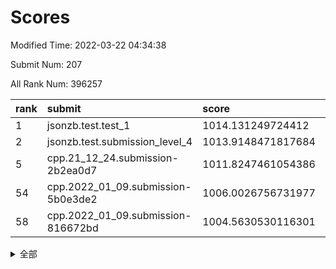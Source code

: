 # Scores

Modified Time: 2022-03-22 04:34:38

Submit Num: 207

All Rank Num: 396257

| rank |               submit               |       score        |       sigma        | pk_num |
| :--- | :--------------------------------- | :----------------- | :----------------- | :----- |
| 1    | jsonzb.test.test_1                 | 1014.131249724412  | 0.8334108343038586 | 7656   |
| 2    | jsonzb.test.submission_level_4     | 1013.9148471817684 | 0.8269353769534313 | 7655   |
| 5    | cpp.21_12_24.submission-2b2ea0d7   | 1011.8247461054386 | 0.7950162489693944 | 7653   |
| 54   | cpp.2022_01_09.submission-5b0e3de2 | 1006.0026756731977 | 0.7317774584793117 | 7659   |
| 58   | cpp.2022_01_09.submission-816672bd | 1004.5630530116301 | 0.7087414602264871 | 7660   |


<details>
<summary>全部</summary>

| rank |                 submit                 |       score        |       sigma        | pk_num |
| :--- | :------------------------------------- | :----------------- | :----------------- | :----- |
| 1    | jsonzb.test.test_1                     | 1014.131249724412  | 0.8334108343038586 | 7656   |
| 2    | jsonzb.test.submission_level_4         | 1013.9148471817684 | 0.8269353769534313 | 7655   |
| 3    | gobigger.level_3.submission_level_3_15 | 1011.9135745915702 | 0.7740197266081887 | 7657   |
| 4    | gobigger.level_3.submission_level_3_10 | 1011.8308370386458 | 0.7842893966062549 | 7656   |
| 5    | cpp.21_12_24.submission-2b2ea0d7       | 1011.8247461054386 | 0.7950162489693944 | 7653   |
| 6    | gobigger.level_3.submission_level_3_27 | 1011.7659994515822 | 0.7662450102152141 | 7657   |
| 7    | gobigger.level_3.submission_level_3_24 | 1011.6419600448272 | 0.7774056359294993 | 7660   |
| 8    | gobigger.level_3.submission_level_3_18 | 1011.3865842796127 | 0.7554707192670879 | 7652   |
| 9    | gobigger.level_3.submission_level_3_12 | 1011.3139840031819 | 0.7562644513568474 | 7654   |
| 10   | gobigger.level_3.submission_level_3_37 | 1011.0962607386846 | 0.7715448470993281 | 7655   |
| 11   | gobigger.level_3.submission_level_3_1  | 1011.0618066334677 | 0.7636487004944064 | 7656   |
| 12   | gobigger.level_3.submission_level_3_44 | 1010.9952208183021 | 0.7567679773110065 | 7657   |
| 13   | gobigger.level_3.submission_level_3_7  | 1010.9723812817361 | 0.7740192621170948 | 7658   |
| 14   | gobigger.level_3.submission_level_3_42 | 1010.8817596272492 | 0.778099030319259  | 7656   |
| 15   | gobigger.level_3.submission_level_3_48 | 1010.7152426230596 | 0.7732080216047748 | 7660   |
| 16   | gobigger.level_3.submission_level_3_36 | 1010.6755049676948 | 0.7524367760068776 | 7657   |
| 17   | gobigger.level_3.submission_level_3_21 | 1010.5635453370736 | 0.7598912981130177 | 7656   |
| 18   | gobigger.level_3.submission_level_3_3  | 1010.5509775861124 | 0.7561646387845555 | 7659   |
| 19   | gobigger.level_3.submission_level_3_9  | 1010.5318710223169 | 0.7840493959450145 | 7657   |
| 20   | gobigger.level_3.submission_level_3_39 | 1010.4426440191643 | 0.7602141249426277 | 7660   |
| 21   | gobigger.level_3.submission_level_3_35 | 1010.4326990108768 | 0.7419305136798107 | 7659   |
| 22   | gobigger.level_3.submission_level_3_26 | 1010.4010502239432 | 0.7582154424661199 | 7659   |
| 23   | gobigger.level_3.submission_level_3_43 | 1010.1588952816343 | 0.7846140726489267 | 7656   |
| 24   | gobigger.level_3.submission_level_3_31 | 1010.1381020284032 | 0.7515621513740582 | 7662   |
| 25   | gobigger.level_3.submission_level_3_8  | 1010.0748576341331 | 0.7736893295659208 | 7654   |
| 26   | gobigger.level_3.submission_level_3_32 | 1010.0741638736266 | 0.7535290713939514 | 7653   |
| 27   | gobigger.level_3.submission_level_3_40 | 1009.9714417216837 | 0.7478340547468304 | 7652   |
| 28   | gobigger.level_3.submission_level_3_23 | 1009.9360109894716 | 0.7589978927598061 | 7656   |
| 29   | gobigger.level_3.submission_level_3_11 | 1009.8288593484954 | 0.768367112360617  | 7656   |
| 30   | gobigger.level_3.submission_level_3_34 | 1009.8259609154733 | 0.7627788074011284 | 7657   |
| 31   | gobigger.level_3.submission_level_3_0  | 1009.8171195142851 | 0.7322078361556879 | 7655   |
| 32   | gobigger.level_3.submission_level_3_14 | 1009.7685489355537 | 0.7379883116461728 | 7655   |
| 33   | gobigger.level_3.submission_level_3_16 | 1009.7507565532362 | 0.7655175969461436 | 7658   |
| 34   | gobigger.level_3.submission_level_3_13 | 1009.7350777320223 | 0.7643329542224574 | 7657   |
| 35   | gobigger.level_3.submission_level_3_49 | 1009.6680125812862 | 0.7507437725646549 | 7653   |
| 36   | gobigger.level_3.submission_level_3_30 | 1009.6477431140719 | 0.7552012960109226 | 7662   |
| 37   | gobigger.level_3.submission_level_3_19 | 1009.6310841568175 | 0.767302893513053  | 7659   |
| 38   | gobigger.level_3.submission_level_3_22 | 1009.5547746248909 | 0.75743835534751   | 7660   |
| 39   | gobigger.level_3.submission_level_3_5  | 1009.4129165558701 | 0.7625584149393335 | 7657   |
| 40   | gobigger.level_3.submission_level_3_2  | 1009.3851038562905 | 0.7563839349468378 | 7659   |
| 41   | gobigger.level_3.submission_level_3_28 | 1009.2927498239056 | 0.7529090448781406 | 7665   |
| 42   | gobigger.level_3.submission_level_3_4  | 1009.264345248757  | 0.7587355603970484 | 7659   |
| 43   | gobigger.level_3.submission_level_3_29 | 1009.2060999227987 | 0.7436488033395275 | 7660   |
| 44   | gobigger.level_3.submission_level_3_41 | 1009.1879217629556 | 0.7564289775227363 | 7653   |
| 45   | gobigger.level_3.submission_level_3_38 | 1009.1538282964416 | 0.7403939842410193 | 7656   |
| 46   | gobigger.level_3.submission_level_3_33 | 1009.0492718953541 | 0.7447943077992096 | 7660   |
| 47   | gobigger.level_3.submission_level_3_45 | 1009.0401025030076 | 0.7738034217300667 | 7661   |
| 48   | gobigger.level_3.submission_level_3_47 | 1008.9926046943124 | 0.7369953974637491 | 7652   |
| 49   | gobigger.level_3.submission_level_3_6  | 1008.9532325272645 | 0.7439118987348372 | 7661   |
| 50   | gobigger.level_3.submission_level_3_46 | 1008.9343017021832 | 0.7384910159978734 | 7656   |
| 51   | gobigger.level_3.submission_level_3_20 | 1008.3655958605534 | 0.7345333529434356 | 7655   |
| 52   | gobigger.level_3.submission_level_3_25 | 1008.248342899049  | 0.7271071143221656 | 7654   |
| 53   | gobigger.level_3.submission_level_3_17 | 1007.7839531371768 | 0.7690937953736906 | 7657   |
| 54   | cpp.2022_01_09.submission-5b0e3de2     | 1006.0026756731977 | 0.7317774584793117 | 7659   |
| 55   | gobigger.level_1.submission_level_1_1  | 1005.0707980631873 | 0.7216902751338152 | 7655   |
| 56   | gobigger.level_1.submission_level_1_35 | 1004.7151312032747 | 0.7153169096679891 | 7654   |
| 57   | gobigger.level_1.submission_level_1_30 | 1004.5894784395078 | 0.7140265461914131 | 7656   |
| 58   | cpp.2022_01_09.submission-816672bd     | 1004.5630530116301 | 0.7087414602264871 | 7660   |
| 59   | gobigger.level_1.submission_level_1_24 | 1004.4963449271696 | 0.7260648869722878 | 7658   |
| 60   | gobigger.level_1.submission_level_1_8  | 1004.3155713366779 | 0.7143828492469506 | 7656   |
| 61   | gobigger.level_1.submission_level_1_28 | 1004.2998602229973 | 0.7313892751032072 | 7656   |
| 62   | gobigger.level_1.submission_level_1_44 | 1004.2624048408599 | 0.7170266949529343 | 7657   |
| 63   | gobigger.level_1.submission_level_1_32 | 1004.1596654709567 | 0.7189831258713186 | 7656   |
| 64   | gobigger.level_1.submission_level_1_29 | 1004.1374243553821 | 0.7198144210345379 | 7659   |
| 65   | gobigger.level_1.submission_level_1_22 | 1004.1334677013516 | 0.7182508322415185 | 7654   |
| 66   | gobigger.level_1.submission_level_1_37 | 1004.0172740339199 | 0.7230920237008388 | 7660   |
| 67   | gobigger.level_1.submission_level_1_16 | 1003.9563561281567 | 0.7154568543487541 | 7663   |
| 68   | gobigger.level_1.submission_level_1_38 | 1003.873110344157  | 0.7078357433293673 | 7661   |
| 69   | gobigger.level_1.submission_level_1_42 | 1003.7295923432615 | 0.7100729099036854 | 7655   |
| 70   | gobigger.level_1.submission_level_1_17 | 1003.6153299778562 | 0.7174005060120313 | 7660   |
| 71   | gobigger.level_1.submission_level_1_18 | 1003.6121260539486 | 0.732081803328331  | 7654   |
| 72   | gobigger.level_1.submission_level_1_9  | 1003.5425734319682 | 0.7098363730189169 | 7657   |
| 73   | gobigger.level_1.submission_level_1_5  | 1003.4823287844844 | 0.716830911906385  | 7661   |
| 74   | gobigger.level_1.submission_level_1_4  | 1003.469083369908  | 0.7176325807631276 | 7660   |
| 75   | gobigger.level_1.submission_level_1_23 | 1003.4190544537345 | 0.718110697215195  | 7654   |
| 76   | gobigger.level_1.submission_level_1_45 | 1003.4120660420958 | 0.7063916273433758 | 7659   |
| 77   | gobigger.level_1.submission_level_1_43 | 1003.372376869899  | 0.7142225251704163 | 7657   |
| 78   | gobigger.level_1.submission_level_1_25 | 1003.3129825436889 | 0.7344747360384848 | 7651   |
| 79   | gobigger.level_1.submission_level_1_26 | 1003.2932398962042 | 0.7211096309788777 | 7656   |
| 80   | gobigger.level_1.submission_level_1_36 | 1003.2571544695876 | 0.7190788304666436 | 7658   |
| 81   | gobigger.level_1.submission_level_1_11 | 1003.1811930913001 | 0.7217791177426552 | 7660   |
| 82   | gobigger.level_1.submission_level_1_49 | 1003.0972878579456 | 0.7230718138774526 | 7657   |
| 83   | gobigger.level_1.submission_level_1_6  | 1003.0583792275166 | 0.7059611385041389 | 7661   |
| 84   | gobigger.level_1.submission_level_1_41 | 1003.0514392797464 | 0.7204980602831871 | 7651   |
| 85   | gobigger.level_1.submission_level_1_33 | 1002.993298843743  | 0.7152006929161139 | 7661   |
| 86   | gobigger.level_1.submission_level_1_48 | 1002.9634996234283 | 0.7145567608712953 | 7657   |
| 87   | gobigger.level_1.submission_level_1_46 | 1002.9013560492461 | 0.7132704047409164 | 7658   |
| 88   | gobigger.level_1.submission_level_1_27 | 1002.8975455126822 | 0.7162100481820993 | 7652   |
| 89   | gobigger.level_1.submission_level_1_15 | 1002.8523239764867 | 0.7152007937675973 | 7660   |
| 90   | gobigger.level_1.submission_level_1_14 | 1002.8084689615782 | 0.726822482438209  | 7665   |
| 91   | gobigger.level_1.submission_level_1_0  | 1002.7540608233579 | 0.7122596029286994 | 7659   |
| 92   | gobigger.level_1.submission_level_1_21 | 1002.7150366632698 | 0.719023707013519  | 7656   |
| 93   | gobigger.level_1.submission_level_1_20 | 1002.6959321342761 | 0.714013345266604  | 7661   |
| 94   | gobigger.level_1.submission_level_1_34 | 1002.6591186914187 | 0.7323704547644492 | 7657   |
| 95   | gobigger.level_1.submission_level_1_13 | 1002.6085669936211 | 0.7108471999100798 | 7659   |
| 96   | gobigger.level_1.submission_level_1_19 | 1002.520539762681  | 0.7100496629425372 | 7655   |
| 97   | gobigger.level_1.submission_level_1_7  | 1002.4877243131274 | 0.7123511074774446 | 7658   |
| 98   | gobigger.level_1.submission_level_1_31 | 1002.3174882028031 | 0.7116677999375868 | 7649   |
| 99   | gobigger.level_1.submission_level_1_2  | 1002.3160022028433 | 0.7146354747560747 | 7651   |
| 100  | gobigger.level_1.submission_level_1_3  | 1002.2843657358209 | 0.7146877741421854 | 7661   |
| 101  | gobigger.level_1.submission_level_1_12 | 1002.1903801943022 | 0.7276486844100741 | 7658   |
| 102  | gobigger.level_1.submission_level_1_47 | 1002.0541167683632 | 0.7125433938375441 | 7655   |
| 103  | gobigger.level_1.submission_level_1_10 | 1001.8165432967933 | 0.7265110450706564 | 7665   |
| 104  | gobigger.level_1.submission_level_1_40 | 1001.4176521823009 | 0.708578729923942  | 7657   |
| 105  | gobigger.level_1.submission_level_1_39 | 1000.9202303499898 | 0.7104734049716747 | 7654   |
| 106  | gobigger.random.submission_random_28   | 997.342067612809   | 0.7088537638485887 | 7660   |
| 107  | gobigger.random.submission_random_8    | 997.3271506214637  | 0.7017131972464631 | 7660   |
| 108  | gobigger.random.submission_random_31   | 997.1471709154484  | 0.7132967949257556 | 7657   |
| 109  | gobigger.random.submission_random_43   | 997.115599217425   | 0.703579794997733  | 7657   |
| 110  | gobigger.random.submission_random_47   | 996.9795080020135  | 0.6974495207607853 | 7658   |
| 111  | gobigger.random.submission_random_40   | 996.8974395150738  | 0.7059857027978008 | 7658   |
| 112  | gobigger.random.submission_random_39   | 996.867469908153   | 0.7141288149134458 | 7655   |
| 113  | gobigger.random.submission_random_10   | 996.6259187757842  | 0.7125283925427394 | 7659   |
| 114  | gobigger.random.submission_random_23   | 996.5789106810774  | 0.6943685893838952 | 7654   |
| 115  | gobigger.random.submission_random_2    | 996.5043239556453  | 0.7105281102497    | 7655   |
| 116  | gobigger.random.submission_random_13   | 996.3560367067297  | 0.7038567577299741 | 7655   |
| 117  | gobigger.random.submission_random_38   | 996.3131420392002  | 0.7112950108187756 | 7657   |
| 118  | gobigger.random.submission_random_46   | 996.3107084430791  | 0.7027637414022089 | 7659   |
| 119  | gobigger.random.submission_random_24   | 996.2800437654997  | 0.7119632893137033 | 7657   |
| 120  | gobigger.random.submission_random_34   | 996.2791295784583  | 0.688430666676062  | 7653   |
| 121  | gobigger.random.submission_random_4    | 996.277986509158   | 0.7092928827437267 | 7655   |
| 122  | gobigger.random.submission_random_44   | 996.2778152232163  | 0.7030352298542747 | 7662   |
| 123  | gobigger.random.submission_random_19   | 996.2697535580922  | 0.7092555651683189 | 7657   |
| 124  | gobigger.random.submission_random_6    | 996.2652177235688  | 0.7049750907353577 | 7662   |
| 125  | gobigger.random.submission_random_5    | 996.1547517846751  | 0.7206392893443822 | 7655   |
| 126  | gobigger.random.submission_random_45   | 996.1280100398875  | 0.713217642607335  | 7654   |
| 127  | gobigger.random.submission_random_32   | 995.9776341793836  | 0.7043673104171229 | 7658   |
| 128  | gobigger.random.submission_random_3    | 995.9671364895191  | 0.718572247195406  | 7660   |
| 129  | gobigger.random.submission_random_41   | 995.9641670771211  | 0.7126364494296937 | 7654   |
| 130  | gobigger.random.submission_random_36   | 995.9326822324681  | 0.701927054532387  | 7659   |
| 131  | gobigger.random.submission_random_18   | 995.8994152179704  | 0.7158261114856622 | 7660   |
| 132  | gobigger.random.submission_random_0    | 995.8770243568727  | 0.7010029410568456 | 7656   |
| 133  | gobigger.random.submission_random_26   | 995.8461942987225  | 0.7006001593225148 | 7660   |
| 134  | gobigger.random.submission_random_25   | 995.8165473168096  | 0.7108390052680053 | 7653   |
| 135  | gobigger.random.submission_random_30   | 995.8030415500886  | 0.7042717802624174 | 7649   |
| 136  | gobigger.random.submission_random_21   | 995.75972389134    | 0.7397939225948397 | 7650   |
| 137  | gobigger.random.submission_random_33   | 995.746778960902   | 0.7253552406396292 | 7661   |
| 138  | gobigger.random.submission_random_15   | 995.7352690825676  | 0.706710484536306  | 7659   |
| 139  | gobigger.random.submission_random_22   | 995.7285039918529  | 0.7006511791221939 | 7657   |
| 140  | gobigger.random.submission_random_27   | 995.7276729866759  | 0.7116426796348055 | 7659   |
| 141  | gobigger.random.submission_random_7    | 995.7031906351872  | 0.7092880625431747 | 7653   |
| 142  | gobigger.random.submission_random_37   | 995.6717309539707  | 0.722120393761832  | 7660   |
| 143  | gobigger.random.submission_random_11   | 995.6667894333381  | 0.7199034818869301 | 7663   |
| 144  | gobigger.random.submission_random_35   | 995.6363194713954  | 0.7103997451068867 | 7658   |
| 145  | gobigger.random.submission_random_49   | 995.5484341117682  | 0.7016035679642627 | 7657   |
| 146  | gobigger.random.submission_random_14   | 995.5118406876984  | 0.7209718378742869 | 7656   |
| 147  | gobigger.random.submission_random_20   | 995.5094572993448  | 0.7049354459783349 | 7661   |
| 148  | gobigger.random.submission_random_16   | 995.420999328715   | 0.7066601285161772 | 7655   |
| 149  | gobigger.random.submission_random_29   | 995.363322316814   | 0.7145070627327607 | 7652   |
| 150  | gobigger.random.submission_random_12   | 995.3380043137709  | 0.7191699563908249 | 7656   |
| 151  | gobigger.random.submission_random_42   | 995.2558325236901  | 0.7012761779914926 | 7659   |
| 152  | gobigger.random.submission_random_17   | 995.2247150660455  | 0.7034645590234543 | 7655   |
| 153  | gobigger.random.submission_random_1    | 995.2183236383598  | 0.7137597085817109 | 7655   |
| 154  | gobigger.random.submission_random_48   | 995.1428042505802  | 0.7075667213186634 | 7659   |
| 155  | gobigger.random.submission_random_9    | 994.8835022973487  | 0.7245001793841399 | 7657   |
| 156  | gobigger.level_2.submission_level_2_7  | 994.5344662618779  | 0.7205103838176455 | 7660   |
| 157  | gobigger.level_2.submission_level_2_43 | 993.9008838749542  | 0.7322421227248342 | 7662   |
| 158  | gobigger.level_2.submission_level_2_5  | 993.8939765517435  | 0.7387086465037682 | 7654   |
| 159  | gobigger.level_2.submission_level_2_36 | 993.2204791833963  | 0.7346493778118854 | 7657   |
| 160  | gobigger.level_2.submission_level_2_8  | 993.1726149888269  | 0.7416721654180242 | 7664   |
| 161  | gobigger.level_2.submission_level_2_15 | 993.0624663720357  | 0.7445916389416798 | 7658   |
| 162  | gobigger.level_2.submission_level_2_30 | 993.0621886267601  | 0.7480699637716562 | 7656   |
| 163  | gobigger.level_2.submission_level_2_25 | 993.0546086374416  | 0.7544682770341189 | 7657   |
| 164  | gobigger.level_2.submission_level_2_48 | 993.0296700864731  | 0.730289896320829  | 7660   |
| 165  | gobigger.level_2.submission_level_2_34 | 992.9416312621019  | 0.7366647749502319 | 7660   |
| 166  | gobigger.level_2.submission_level_2_18 | 992.8214647801753  | 0.7271635532241644 | 7654   |
| 167  | gobigger.level_2.submission_level_2_35 | 992.8008536366902  | 0.7242669424319582 | 7657   |
| 168  | gobigger.level_2.submission_level_2_13 | 992.7717887961965  | 0.7361884168164341 | 7658   |
| 169  | gobigger.level_2.submission_level_2_44 | 992.7716786497666  | 0.7593482630938169 | 7655   |
| 170  | gobigger.level_2.submission_level_2_47 | 992.7244859178605  | 0.7360297715232597 | 7660   |
| 171  | gobigger.level_2.submission_level_2_10 | 992.6937718913608  | 0.7592827087946831 | 7655   |
| 172  | gobigger.level_2.submission_level_2_3  | 992.6339275526673  | 0.7459743164780466 | 7659   |
| 173  | gobigger.level_2.submission_level_2_40 | 992.5599199042904  | 0.7411272480213104 | 7653   |
| 174  | gobigger.level_2.submission_level_2_11 | 992.4846823246941  | 0.7348045450203275 | 7653   |
| 175  | gobigger.level_2.submission_level_2_41 | 992.450204352632   | 0.7356053006854678 | 7655   |
| 176  | gobigger.level_2.submission_level_2_6  | 992.3666138196778  | 0.75441415303386   | 7658   |
| 177  | gobigger.level_2.submission_level_2_4  | 992.2432554823762  | 0.7351110451876405 | 7660   |
| 178  | gobigger.level_2.submission_level_2_2  | 992.2024158073108  | 0.7524719429797773 | 7658   |
| 179  | gobigger.level_2.submission_level_2_19 | 992.0186066139217  | 0.7558144514437599 | 7655   |
| 180  | gobigger.level_2.submission_level_2_39 | 992.002363602772   | 0.7482551530363559 | 7654   |
| 181  | gobigger.level_2.submission_level_2_37 | 991.8559466024216  | 0.7437604075878255 | 7659   |
| 182  | gobigger.level_2.submission_level_2_20 | 991.8013306301896  | 0.7431620203898405 | 7658   |
| 183  | gobigger.level_2.submission_level_2_27 | 991.7361212327046  | 0.7382911396231697 | 7659   |
| 184  | gobigger.level_2.submission_level_2_1  | 991.7179406649637  | 0.7370720489818325 | 7658   |
| 185  | gobigger.level_2.submission_level_2_33 | 991.7094292161321  | 0.7360178651583322 | 7655   |
| 186  | gobigger.level_2.submission_level_2_23 | 991.6068563021015  | 0.7539400794105604 | 7653   |
| 187  | gobigger.level_2.submission_level_2_21 | 991.5797253304967  | 0.7352572099817914 | 7657   |
| 188  | gobigger.level_2.submission_level_2_38 | 991.5371558399023  | 0.7446626795343898 | 7660   |
| 189  | gobigger.level_2.submission_level_2_45 | 991.4821597719603  | 0.7498104646545344 | 7654   |
| 190  | gobigger.level_2.submission_level_2_22 | 991.4675204644329  | 0.7497505649204597 | 7655   |
| 191  | gobigger.level_2.submission_level_2_49 | 991.384681293699   | 0.7549545010468997 | 7659   |
| 192  | gobigger.level_2.submission_level_2_31 | 991.3585300607268  | 0.7341698983106011 | 7658   |
| 193  | gobigger.level_2.submission_level_2_26 | 991.3324214941117  | 0.7758325278897468 | 7659   |
| 194  | gobigger.level_2.submission_level_2_14 | 991.3229835268777  | 0.7542374408512941 | 7657   |
| 195  | gobigger.level_2.submission_level_2_42 | 991.2471005036533  | 0.7522692841346712 | 7660   |
| 196  | gobigger.level_2.submission_level_2_9  | 991.2402853771184  | 0.7489674194935563 | 7660   |
| 197  | gobigger.level_2.submission_level_2_0  | 991.1333924630169  | 0.7585569713953733 | 7657   |
| 198  | gobigger.level_2.submission_level_2_29 | 991.1275507699227  | 0.7620838451633551 | 7657   |
| 199  | gobigger.level_2.submission_level_2_12 | 991.1097335652998  | 0.7538362540628811 | 7656   |
| 200  | gobigger.level_2.submission_level_2_46 | 991.09085450677    | 0.76242601688665   | 7653   |
| 201  | gobigger.level_2.submission_level_2_17 | 991.0241175881578  | 0.7675389770389287 | 7658   |
| 202  | gobigger.level_2.submission_level_2_16 | 991.0015785427896  | 0.7742111849941983 | 7660   |
| 203  | gobigger.level_2.submission_level_2_32 | 990.962731329763   | 0.7510227012919116 | 7656   |
| 204  | gobigger.level_2.submission_level_2_28 | 990.5488379894994  | 0.741504249485524  | 7656   |
| 205  | gobigger.level_2.submission_level_2_24 | 989.9505884854236  | 0.7546548820010904 | 7657   |
| 206  | gobigger.none.submission_none_0        | 977.067083496326   | 1.431389756702188  | 7655   |
| 207  | gobigger.none.submission_none_1        | 975.8616159066723  | 1.5998063669652203 | 7661   |

</details>